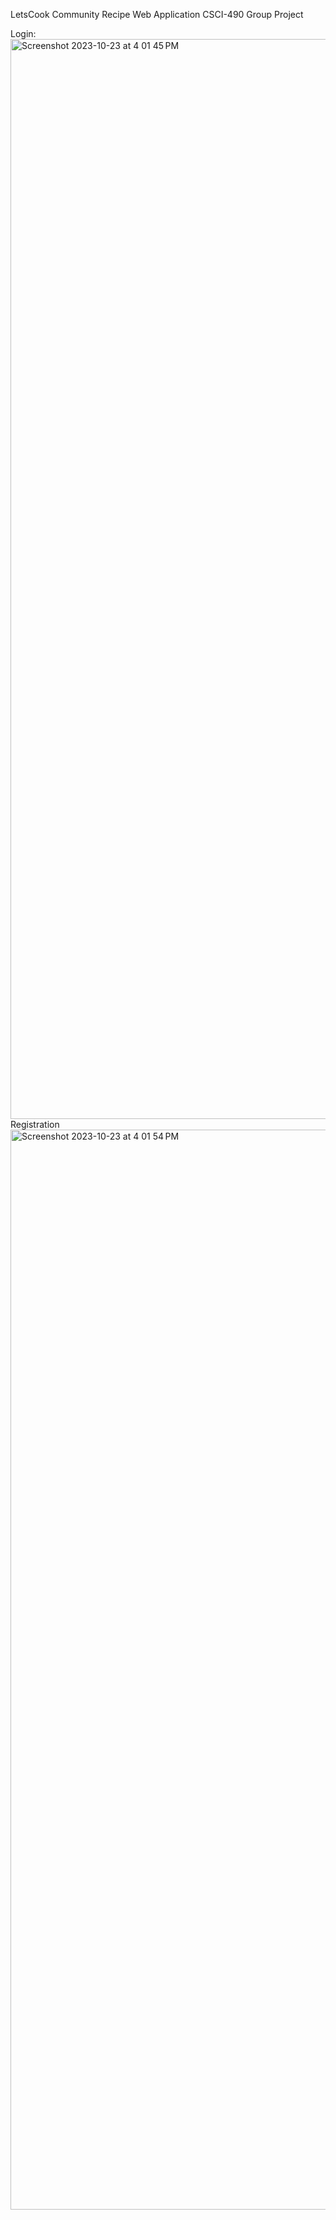 LetsCook Community Recipe Web Application
CSCI-490 Group Project 

Login:
<img width="1728" alt="Screenshot 2023-10-23 at 4 01 45 PM" src="https://github.com/ajshaffer/RecipeWebApp/assets/19845347/30c026e2-d0c7-4952-b794-44ccf245e311">
Registration
<img width="1728" alt="Screenshot 2023-10-23 at 4 01 54 PM" src="https://github.com/ajshaffer/RecipeWebApp/assets/19845347/9df92e38-4572-4515-9d87-e8d976c909ea">

